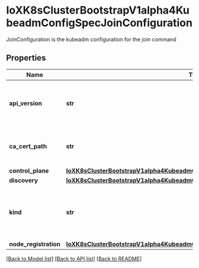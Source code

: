 # IoXK8sClusterBootstrapV1alpha4KubeadmConfigSpecJoinConfiguration

JoinConfiguration is the kubeadm configuration for the join command
## Properties
Name | Type | Description | Notes
------------ | ------------- | ------------- | -------------
**api_version** | **str** | APIVersion defines the versioned schema of this representation of an object. Servers should convert recognized schemas to the latest internal value, and may reject unrecognized values. More info: https://git.k8s.io/community/contributors/devel/sig-architecture/api-conventions.md#resources | [optional] 
**ca_cert_path** | **str** | CACertPath is the path to the SSL certificate authority used to secure comunications between node and control-plane. Defaults to \&quot;/etc/kubernetes/pki/ca.crt\&quot;. TODO: revisit when there is defaulting from k/k | [optional] 
**control_plane** | [**IoXK8sClusterBootstrapV1alpha4KubeadmConfigSpecJoinConfigurationControlPlane**](IoXK8sClusterBootstrapV1alpha4KubeadmConfigSpecJoinConfigurationControlPlane.md) |  | [optional] 
**discovery** | [**IoXK8sClusterBootstrapV1alpha4KubeadmConfigSpecJoinConfigurationDiscovery**](IoXK8sClusterBootstrapV1alpha4KubeadmConfigSpecJoinConfigurationDiscovery.md) |  | [optional] 
**kind** | **str** | Kind is a string value representing the REST resource this object represents. Servers may infer this from the endpoint the kubernetes.client submits requests to. Cannot be updated. In CamelCase. More info: https://git.k8s.io/community/contributors/devel/sig-architecture/api-conventions.md#types-kinds | [optional] 
**node_registration** | [**IoXK8sClusterBootstrapV1alpha4KubeadmConfigSpecInitConfigurationNodeRegistration**](IoXK8sClusterBootstrapV1alpha4KubeadmConfigSpecInitConfigurationNodeRegistration.md) |  | [optional] 

[[Back to Model list]](../README.md#documentation-for-models) [[Back to API list]](../README.md#documentation-for-api-endpoints) [[Back to README]](../README.md)


